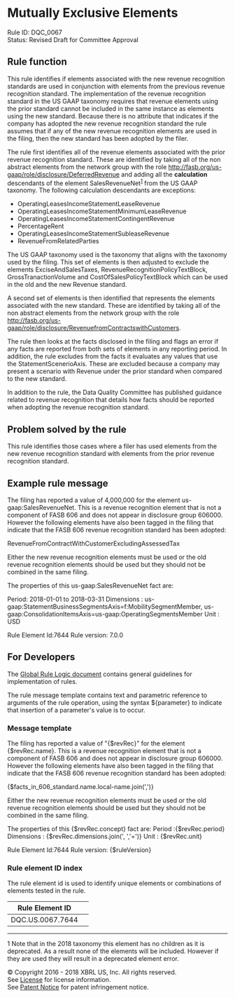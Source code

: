 # Mutually Exclusive Elements
Rule ID: DQC_0067  
Status: Revised Draft for Committee Approval

## Rule function 
This rule identifies if elements associated with the new revenue recognition standards are used in conjunction with elements from the previous revenue recognition standard. The implementation of the revenue recognition standard in the US GAAP taxonomy requires that revenue elements using the prior standard cannot be included in the same instance as elements using the new standard. Because there is no attribute that indicates if the company has adopted the new revenue recognition standard the rule assumes that if any of the new revenue recognition elements are used in the filing, then the new standard has been adopted by the filer.

The rule first identifies all of the revenue elements associated with the prior revenue recognition standard. These are identified by taking all of the non abstract elements from the network group with the role http://fasb.org/us-gaap/role/disclosure/DeferredRevenue and adding all the **calculation** descendants of the element SalesRevenueNet<sup>[1](#1)</sup> from the US GAAP taxonomy. The following calculation descendants are exceptions:

- OperatingLeasesIncomeStatementLeaseRevenue
- OperatingLeasesIncomeStatementMinimumLeaseRevenue
- OperatingLeasesIncomeStatementContingentRevenue
- PercentageRent
- OperatingLeasesIncomeStatementSubleaseRevenue
- RevenueFromRelatedParties

The US GAAP taxonomy used is the taxonomy that aligns with the taxonomy used by the filing. This set of elements is then adjusted to exclude the elements ExciseAndSalesTaxes, RevenueRecognitionPolicyTextBlock, GrossTranactionVolume and CostOfSalesPolicyTextBlock which can be used in the old and the new Revenue standard. 

A second set of elements is then identified that represents the elements associated with the new standard. These are identified by taking all of the non abstract elements from the network group with the role http://fasb.org/us-gaap/role/disclosure/RevenuefromContractswithCustomers.

The rule then looks at the facts disclosed in the filing and flags an error if any facts are reported from both sets of elements in any reporting period. In addition, the rule excludes from the facts it evaluates any values that use the StatementScenerioAxis. These are excluded because a company may present a scenario with Revenue under the prior standard when compared to the new standard.

In addition to the rule, the Data Quality Committee has published guidance related to revenue recognition that details how facts should be reported when adopting the revenue recognition standard.

## Problem solved by the rule
This rule identifies those cases where a filer has used elements from the new revenue recognition standard with elements from the prior revenue recognition standard.

## Example rule message
The filing has reported a value of 4,000,000 for the element us-gaap:SalesRevenueNet. This is a revenue recognition element that is not a component of FASB 606 and does not appear in disclosure group 606000. However the following elements have also been tagged in the filing that indicate that the FASB 606 revenue recognition standard has been adopted:

RevenueFromContractWithCustomerExcludingAssessedTax

Either the new revenue recognition elements must be used or the old revenue recognition elements should be used but they should not be combined in the same filing.

The properties of this us-gaap:SalesRevenueNet fact are:

Period: 2018-01-01 to 2018-03-31
Dimensions : us-gaap:StatementBusinessSegmentsAxis=f:MobilitySegmentMember, us-gaap:ConsolidationItemsAxis=us-gaap:OperatingSegmentsMember
Unit : USD

Rule Element Id:7644
Rule version: 7.0.0

## For Developers
The [Global Rule Logic document](https://github.com/DataQualityCommittee/dqc_us_rules/blob/master/docs/GlobalRuleLogic.md) contains general guidelines for implementation of rules.

The rule message template contains text and parametric reference to arguments of the rule operation, using the syntax ${parameter} to indicate that insertion of a parameter's value is to occur.

### Message template
The filing has reported a value of \"{$revRec}\" for the element {$revRec.name}. This is a revenue recognition element that is not a component of FASB 606 and does not appear in disclosure group 606000. However the following elements have also been tagged in the filing that indicate that the FASB 606 revenue recognition standard has been adopted:

{$facts_in_606_standard.name.local-name.join(',')}

Either the new revenue recognition elements must be used or the old revenue recognition elements should be used but they should not be combined in the same filing.

The properties of this {$revRec.concept} fact are:
Period :{$revRec.period}
Dimensions : {$revRec.dimensions.join(', ','=')}
Unit : {$revRec.unit}

Rule Element Id:7644
Rule version: {$ruleVersion}

### Rule element ID index 
The rule element id is used to identify unique elements or combinations of elements tested in the rule. 

|Rule Element ID||
|--------|--------|
|DQC.US.0067.7644||

---
<a name="#1"></a>1 Note that in the 2018 taxonomy this element has no children as it is deprecated. As a result none of the elements will be included. However if they are used they will result in a deprecated element error.

© Copyright 2016 - 2018 XBRL US, Inc. All rights reserved.   
See [License](https://xbrl.us/dqc-license) for license information.  
See [Patent Notice](https://xbrl.us/dqc-patent) for patent infringement notice.

